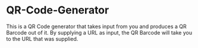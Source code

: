 # QR-Code-Generator
This is a QR Code generator that takes input from you and produces a QR Barcode out of it. By supplying a URL as input, the QR Barcode will take you to the URL that was supplied.
